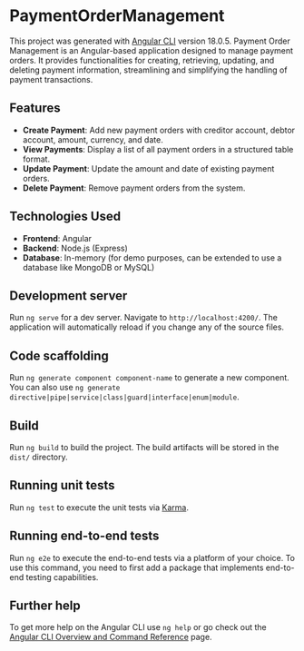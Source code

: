 # PaymentOrderManagement

This project was generated with [Angular CLI](https://github.com/angular/angular-cli) version 18.0.5.
Payment Order Management is an Angular-based application designed to manage payment orders. It provides functionalities for creating, retrieving, updating, and deleting payment information, streamlining and simplifying the handling of payment transactions.

## Features

- **Create Payment**: Add new payment orders with creditor account, debtor account, amount, currency, and date.
- **View Payments**: Display a list of all payment orders in a structured table format.
- **Update Payment**: Update the amount and date of existing payment orders.
- **Delete Payment**: Remove payment orders from the system.

## Technologies Used

- **Frontend**: Angular
- **Backend**: Node.js (Express)
- **Database**: In-memory (for demo purposes, can be extended to use a database like MongoDB or MySQL)


## Development server

Run `ng serve` for a dev server. Navigate to `http://localhost:4200/`. The application will automatically reload if you change any of the source files.

## Code scaffolding

Run `ng generate component component-name` to generate a new component. You can also use `ng generate directive|pipe|service|class|guard|interface|enum|module`.

## Build

Run `ng build` to build the project. The build artifacts will be stored in the `dist/` directory.

## Running unit tests

Run `ng test` to execute the unit tests via [Karma](https://karma-runner.github.io).

## Running end-to-end tests

Run `ng e2e` to execute the end-to-end tests via a platform of your choice. To use this command, you need to first add a package that implements end-to-end testing capabilities.

## Further help

To get more help on the Angular CLI use `ng help` or go check out the [Angular CLI Overview and Command Reference](https://angular.dev/tools/cli) page.
